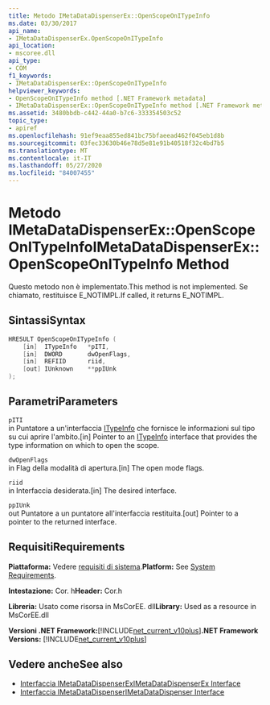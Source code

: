 ```yaml
---
title: Metodo IMetaDataDispenserEx::OpenScopeOnITypeInfo
ms.date: 03/30/2017
api_name:
- IMetaDataDispenserEx.OpenScopeOnITypeInfo
api_location:
- mscoree.dll
api_type:
- COM
f1_keywords:
- IMetaDataDispenserEx::OpenScopeOnITypeInfo
helpviewer_keywords:
- OpenScopeOnITypeInfo method [.NET Framework metadata]
- IMetaDataDispenserEx::OpenScopeOnITypeInfo method [.NET Framework metadata]
ms.assetid: 3480bbdb-c442-44a0-b7c6-333354503c52
topic_type:
- apiref
ms.openlocfilehash: 91ef9eaa855ed841bc75bfaeead462f045eb1d8b
ms.sourcegitcommit: 03fec33630b46e78d5e81e91b40518f32c4bd7b5
ms.translationtype: MT
ms.contentlocale: it-IT
ms.lasthandoff: 05/27/2020
ms.locfileid: "84007455"
---
```

# <a name="imetadatadispenserexopenscopeonitypeinfo-method"></a><span data-ttu-id="73c1a-102">Metodo IMetaDataDispenserEx::OpenScopeOnITypeInfo</span><span class="sxs-lookup"><span data-stu-id="73c1a-102">IMetaDataDispenserEx::OpenScopeOnITypeInfo Method</span></span>
<span data-ttu-id="73c1a-103">Questo metodo non è implementato.</span><span class="sxs-lookup"><span data-stu-id="73c1a-103">This method is not implemented.</span></span> <span data-ttu-id="73c1a-104">Se chiamato, restituisce E_NOTIMPL.</span><span class="sxs-lookup"><span data-stu-id="73c1a-104">If called, it returns E_NOTIMPL.</span></span>  
  
## <a name="syntax"></a><span data-ttu-id="73c1a-105">Sintassi</span><span class="sxs-lookup"><span data-stu-id="73c1a-105">Syntax</span></span>  
  
```cpp  
HRESULT OpenScopeOnITypeInfo (  
    [in]  ITypeInfo   *pITI,  
    [in]  DWORD       dwOpenFlags,  
    [in]  REFIID      riid,  
    [out] IUnknown    **ppIUnk  
);  
```  
  
## <a name="parameters"></a><span data-ttu-id="73c1a-106">Parametri</span><span class="sxs-lookup"><span data-stu-id="73c1a-106">Parameters</span></span>  
 `pITI`  
 <span data-ttu-id="73c1a-107">in Puntatore a un'interfaccia [ITypeInfo](https://docs.microsoft.com/previous-versions/windows/desktop/api/oaidl/nn-oaidl-itypeinfo) che fornisce le informazioni sul tipo su cui aprire l'ambito.</span><span class="sxs-lookup"><span data-stu-id="73c1a-107">[in] Pointer to an [ITypeInfo](https://docs.microsoft.com/previous-versions/windows/desktop/api/oaidl/nn-oaidl-itypeinfo) interface that provides the type information on which to open the scope.</span></span>  
  
 `dwOpenFlags`  
 <span data-ttu-id="73c1a-108">in Flag della modalità di apertura.</span><span class="sxs-lookup"><span data-stu-id="73c1a-108">[in] The open mode flags.</span></span>  
  
 `riid`  
 <span data-ttu-id="73c1a-109">in Interfaccia desiderata.</span><span class="sxs-lookup"><span data-stu-id="73c1a-109">[in] The desired interface.</span></span>  
  
 `ppIUnk`  
 <span data-ttu-id="73c1a-110">out Puntatore a un puntatore all'interfaccia restituita.</span><span class="sxs-lookup"><span data-stu-id="73c1a-110">[out] Pointer to a pointer to the returned interface.</span></span>  
  
## <a name="requirements"></a><span data-ttu-id="73c1a-111">Requisiti</span><span class="sxs-lookup"><span data-stu-id="73c1a-111">Requirements</span></span>  
 <span data-ttu-id="73c1a-112">**Piattaforma:** Vedere [requisiti di sistema](../../get-started/system-requirements.md).</span><span class="sxs-lookup"><span data-stu-id="73c1a-112">**Platform:** See [System Requirements](../../get-started/system-requirements.md).</span></span>  
  
 <span data-ttu-id="73c1a-113">**Intestazione:** Cor. h</span><span class="sxs-lookup"><span data-stu-id="73c1a-113">**Header:** Cor.h</span></span>  
  
 <span data-ttu-id="73c1a-114">**Libreria:** Usato come risorsa in MsCorEE. dll</span><span class="sxs-lookup"><span data-stu-id="73c1a-114">**Library:** Used as a resource in MsCorEE.dll</span></span>  
  
 <span data-ttu-id="73c1a-115">**Versioni .NET Framework:**[!INCLUDE[net_current_v10plus](../../../../includes/net-current-v10plus-md.md)]</span><span class="sxs-lookup"><span data-stu-id="73c1a-115">**.NET Framework Versions:** [!INCLUDE[net_current_v10plus](../../../../includes/net-current-v10plus-md.md)]</span></span>  
  
## <a name="see-also"></a><span data-ttu-id="73c1a-116">Vedere anche</span><span class="sxs-lookup"><span data-stu-id="73c1a-116">See also</span></span>

- [<span data-ttu-id="73c1a-117">Interfaccia IMetaDataDispenserEx</span><span class="sxs-lookup"><span data-stu-id="73c1a-117">IMetaDataDispenserEx Interface</span></span>](imetadatadispenserex-interface.md)
- [<span data-ttu-id="73c1a-118">Interfaccia IMetaDataDispenser</span><span class="sxs-lookup"><span data-stu-id="73c1a-118">IMetaDataDispenser Interface</span></span>](imetadatadispenser-interface.md)
